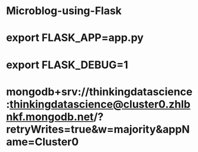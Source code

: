 # Microblog-using-Flask

# export FLASK_APP=app.py

# export FLASK_DEBUG=1

# mongodb+srv://thinkingdatascience:thinkingdatascience@cluster0.zhlbnkf.mongodb.net/?retryWrites=true&w=majority&appName=Cluster0
